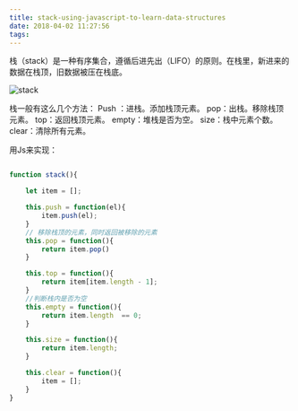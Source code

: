 ```yaml
---
title: stack-using-javascript-to-learn-data-structures
date: 2018-04-02 11:27:56
tags:
---
```


栈（stack）是一种有序集合，遵循后进先出（LIFO）的原则。在栈里，新进来的数据在栈顶，旧数据被压在栈底。


![stack](http://oerfykrpf.bkt.clouddn.com/stack.png)

栈一般有这么几个方法：
Push ：进栈。添加栈顶元素。
pop：出栈。移除栈顶元素。
top：返回栈顶元素。
empty：堆栈是否为空。
size：栈中元素个数。
clear：清除所有元素。

用Js来实现：

```javascript

function stack(){

    let item = [];

    this.push = function(el){
        item.push(el);
    }
    // 移除栈顶的元素，同时返回被移除的元素
    this.pop = function(){
        return item.pop()
    }

    this.top = function(){
        return item[item.length - 1];
    }
    //判断栈内是否为空
    this.empty = function(){
        return item.length  == 0;
    }

    this.size = function(){
        return item.length;
    }

    this.clear = function(){
        item = [];
    }
}

```



